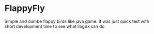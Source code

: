 FlappyFly
=========

Simple and dumbe flappy birds like java game. It was just quick test with short development time to see what libgdx can do
